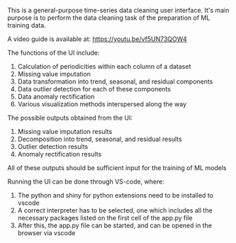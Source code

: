 This is a general-purpose time-series data cleaning user interface.
It's main purpose is to perform the data cleaning task of the preparation of ML training data.

A video guide is available at: https://youtu.be/vf5UN73QOW4

The functions of the UI include:
1) Calculation of periodicities within each column of a dataset
2) Missing value imputation
3) Data transformation into trend, seasonal, and residual components
4) Data outlier detection for each of these components
5) Data anomaly rectification
6) Various visualization methods interspersed along the way

The possible outputs obtained from the UI:
1) Missing value imputation results
2) Decomposition into trend, seasonal, and residual results
3) Outlier detection results
4) Anomaly rectification results

All of these outputs should be sufficient input for the training of ML models

Running the UI can be done through VS-code, where:
1) The python and shiny for python extensions need to be installed to vscode
2) A correct interpreter has to be selected, one which includes all the necessary packages listed on the first cell of the app.py file
3) After this, the app.py file can be started, and can be opened in the browser via vscode
